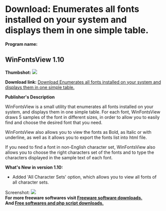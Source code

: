 # Download: Enumerates all fonts installed on your system and displays them in one simple table.

**Program name:**

## WinFontsView 1.10

  
**Thumbshot:** ![](http://www.freewarefiles.com/screenshot/winfontsview_md.gif)   
  
**Download link:** [Download Enumerates all fonts installed on your system and displays them in one simple table.](http://freesoftwares.boysofts.com/WinFontsView_program_50990.html)  
  


**Publisher's Description**  
  


WinFontsView is a small utility that enumerates all fonts installed on your system, and displays them in one simple table. For each font, WinFontsView draws 5 samples of the font in different sizes, in order to allow you to easily find and choose the desired font that you need. 

WinFontsView also allows you to view the fonts as Bold, as Italic or with underline, as well as it allows you to export the fonts list into html file.

If you need to find a font in non-English character set, WinFontsView also allows you to choose the right characters set of the fonts and to type the characters displayed in the sample text of each font. 

**What's New in version 1.10:**

  * Added 'All Character Sets' option, which allows you to view all fonts of all character sets. 

  
  
Screenshot: ![](http://www.freewarefiles.com/screenshot/winfontsview.gif)   
**For more freeware softwares visit [Freeware software downloads.](http://freesoftwares.boysofts.com/)**   
**And [Free softwares and php script downloads.](http://www.boysofts.com/)**

